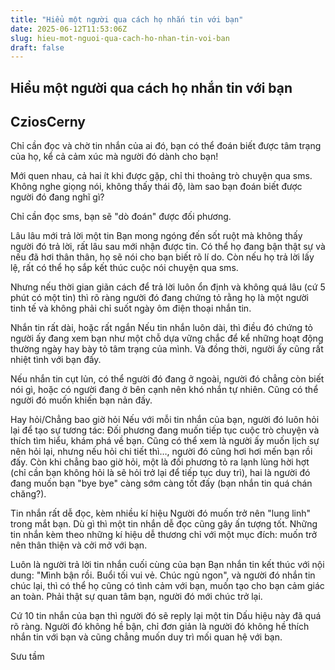 ```yaml
---
title: "Hiểu một người qua cách họ nhắn tin với bạn"
date: 2025-06-12T11:53:06Z
slug: hieu-mot-nguoi-qua-cach-ho-nhan-tin-voi-ban
draft: false
---
```


## Hiểu một người qua cách họ nhắn tin với bạn

## CziosCerny

Chỉ cần đọc và chờ tin nhắn của ai đó, bạn có thể đoán biết được tâm trạng của họ, kể cả cảm xúc mà người đó dành cho bạn!
 
Mới quen nhau, cả hai ít khi được gặp, chỉ thi thoảng trò chuyện qua sms. Không nghe giọng nói, không thấy thái độ, làm sao bạn đoán biết được người đó đang nghĩ gì?
 
Chỉ cần đọc sms, bạn sẽ "dò đoán" được đối phương.
 
Lâu lâu mới trả lời một tin
Bạn mong ngóng đến sốt ruột mà không thấy người đó trả lời, rất lâu sau mới nhận được tin. Có thể họ đang bận thật sự và nếu đã hơi thân thân, họ sẽ nói cho bạn biết rõ lí do. Còn nếu họ trả lời lấy lệ, rất có thể họ sắp kết thúc cuộc nói chuyện qua sms.
 
Nhưng nếu thời gian giãn cách để trả lời luôn ổn định và không quá lâu (cứ 5 phút có một tin) thì rõ ràng người đó đang chứng tỏ rằng họ là một người tinh tế và không phải chỉ suốt ngày ôm điện thoại nhắn tin.
 
Nhắn tin rất dài, hoặc rất ngắn
Nếu tin nhắn luôn dài, thì điều đó chứng tỏ người ấy đang xem bạn như một chỗ dựa vững chắc để kể những hoạt động thường ngày hay bày tỏ tâm trạng của mình. Và đồng thời, người ấy cũng rất nhiệt tình với bạn đấy.
 
Nếu nhắn tin cụt lủn, có thể người đó đang ở ngoài, người đó chẳng còn biết nói gì, hoặc có người đang ở bên cạnh nên khó nhắn tự nhiên. Cũng có thể người đó muốn khiến bạn nản đấy.
 
Hay hỏi/Chẳng bao giờ hỏi
Nếu với mỗi tin nhắn của bạn, người đó luôn hỏi lại để tạo sự tương tác: Đối phương đang muốn tiếp tục cuộc trò chuyện và thích tìm hiểu, khám phá về bạn. Cũng có thể xem là người ấy muốn lịch sự nên hỏi lại, nhưng nếu hỏi chi tiết thì…, người đó cũng hơi hơi mến bạn rồi đấy.
Còn khi chẳng bao giờ hỏi, một là đối phương tỏ ra lạnh lùng hời hợt (chỉ cần bạn không hỏi là sẽ hỏi trở lại để tiếp tục duy trì), hai là người đó đang muốn bạn "bye bye" càng sớm càng tốt đấy (bạn nhắn tin quá chán chăng?).
 
Tin nhắn rất dễ đọc, kèm nhiều kí hiệu
Người đó muốn trở nên "lung linh" trong mắt bạn. Dù gì thì một tin nhắn dễ đọc cũng gây ấn tượng tốt. Những tin nhắn kèm theo những kí hiệu dễ thương chỉ với một mục đích: muốn trở nên thân thiện và cởi mở với bạn.
 
Luôn là người trả lời tin nhắn cuối cùng của bạn
Bạn nhắn tin kết thúc với nội dung: "Mình bận rồi. Buổi tối vui vẻ. Chúc ngủ ngon", và người đó nhắn tin chúc lại, thì có thể họ cũng có tình cảm với bạn, muốn tạo cho bạn cảm giác an toàn. Phải thật sự quan tâm bạn, người đó mới chúc trở lại.
 
Cứ 10 tin nhắn của bạn thì người đó sẽ reply lại một tin
Dấu hiệu này đã quá rõ ràng. Người đó không hề bận, chỉ đơn giản là người đó không hề thích nhắn tin với bạn và cũng chẳng muốn duy trì mối quan hệ với bạn.
 
Sưu tầm​